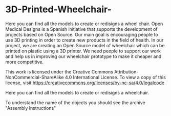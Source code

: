# 3D-Printed-Wheelchair-
Here you can find all the models to create or redisigns a wheel chair.
Open Medical Designs is a Spanish initiative that supports the development of projects based on Open Source. Our main goal is encouraging people to use 3D printing in order to create new products in the field of health. In our project, we are creating an Open Source model of wheelchair which can be printed on plastic using a 3D printer. We need people to support our work and help us in improving our wheelchair prototype to make it cheaper and more competitive.

This work is licensed under the Creative Commons Attribution-NonCommercial-ShareAlike 4.0 International License. To view a copy of this license, visit https://creativecommons.org/licenses/by-nc-sa/4.0/legalcode

Here you can find all the models to create or redisigns a wheelchair.

To understand the name of the objects you should see the archive "Assembly instructions"
